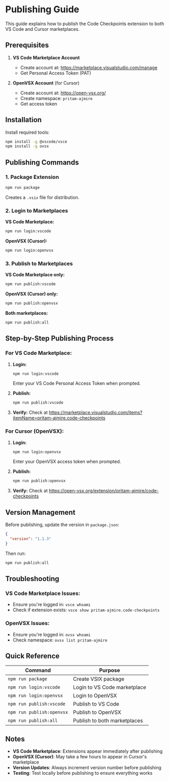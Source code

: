 # Publishing Guide

This guide explains how to publish the Code Checkpoints extension to both VS Code and Cursor marketplaces.

## Prerequisites

1. **VS Code Marketplace Account**
   - Create account at: https://marketplace.visualstudio.com/manage
   - Get Personal Access Token (PAT)

2. **OpenVSX Account** (for Cursor)
   - Create account at: https://open-vsx.org/
   - Create namespace: `pritam-ajmire`
   - Get access token

## Installation

Install required tools:

```bash
npm install -g @vscode/vsce
npm install -g ovsx
```

## Publishing Commands

### 1. Package Extension
```bash
npm run package
```
Creates a `.vsix` file for distribution.

### 2. Login to Marketplaces

**VS Code Marketplace:**
```bash
npm run login:vscode
```

**OpenVSX (Cursor):**
```bash
npm run login:openvsx
```

### 3. Publish to Marketplaces

**VS Code Marketplace only:**
```bash
npm run publish:vscode
```

**OpenVSX (Cursor) only:**
```bash
npm run publish:openvsx
```

**Both marketplaces:**
```bash
npm run publish:all
```

## Step-by-Step Publishing Process

### For VS Code Marketplace:

1. **Login:**
   ```bash
   npm run login:vscode
   ```
   Enter your VS Code Personal Access Token when prompted.

2. **Publish:**
   ```bash
   npm run publish:vscode
   ```

3. **Verify:** Check at https://marketplace.visualstudio.com/items?itemName=pritam-ajmire.code-checkpoints

### For Cursor (OpenVSX):

1. **Login:**
   ```bash
   npm run login:openvsx
   ```
   Enter your OpenVSX access token when prompted.

2. **Publish:**
   ```bash
   npm run publish:openvsx
   ```

3. **Verify:** Check at https://open-vsx.org/extension/pritam-ajmire/code-checkpoints

## Version Management

Before publishing, update the version in `package.json`:

```json
{
  "version": "1.1.3"
}
```

Then run:
```bash
npm run publish:all
```

## Troubleshooting

### VS Code Marketplace Issues:
- Ensure you're logged in: `vsce whoami`
- Check if extension exists: `vsce show pritam-ajmire.code-checkpoints`

### OpenVSX Issues:
- Ensure you're logged in: `ovsx whoami`
- Check namespace: `ovsx list pritam-ajmire`

## Quick Reference

| Command | Purpose |
|---------|---------|
| `npm run package` | Create VSIX package |
| `npm run login:vscode` | Login to VS Code marketplace |
| `npm run login:openvsx` | Login to OpenVSX |
| `npm run publish:vscode` | Publish to VS Code |
| `npm run publish:openvsx` | Publish to OpenVSX |
| `npm run publish:all` | Publish to both marketplaces |

## Notes

- **VS Code Marketplace**: Extensions appear immediately after publishing
- **OpenVSX (Cursor)**: May take a few hours to appear in Cursor's marketplace
- **Version Updates**: Always increment version number before publishing
- **Testing**: Test locally before publishing to ensure everything works

